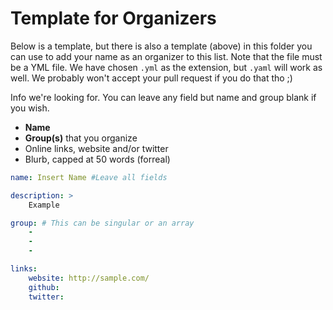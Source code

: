 # Template for Organizers

Below is a template, but there is also a template (above) in this folder you can use to add your name as an organizer to this list. Note that the file must be a YML file. We have chosen `.yml` as the extension, but `.yaml` will work as well. We probably won't accept your pull request if you do that tho ;)

Info we're looking for. You can leave any field but name and group blank if you wish.

- **Name**
- **Group(s)** that you organize
- Online links, website and/or twitter
- Blurb, capped at 50 words (forreal)

````yaml
name: Insert Name #Leave all fields

description: >
    Example

group: # This can be singular or an array
    - 
    - 
    - 

links:
    website: http://sample.com/
    github:
    twitter: 
````
